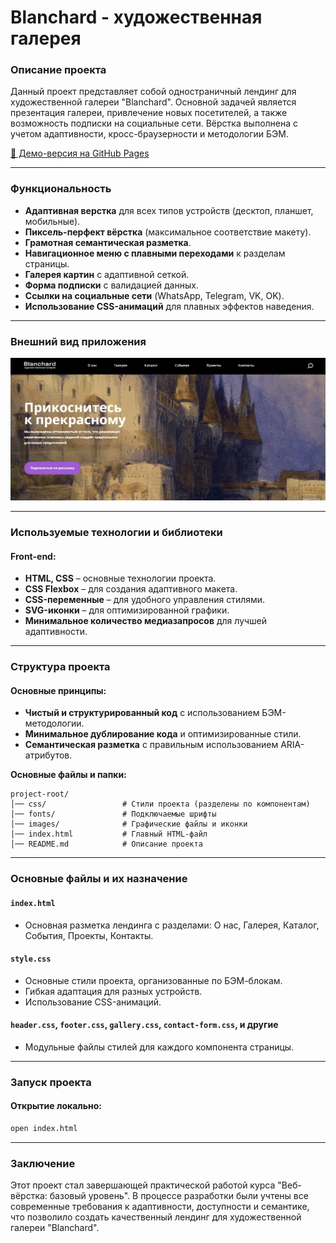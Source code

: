 # Blanchard - художественная галерея

### Описание проекта

Данный проект представляет собой одностраничный лендинг для художественной галереи "Blanchard". Основной задачей является презентация галереи, привлечение новых посетителей, а также возможность подписки на социальные сети. Вёрстка выполнена с учетом адаптивности, кросс-браузерности и методологии БЭМ.

[🔗 Демо-версия на GitHub Pages](https://matowdev.github.io/fullstack-js-by-skillbox/core-courses/2-web-layout-basic-level/20_Final_work/)

---

### Функциональность

- **Адаптивная верстка** для всех типов устройств (десктоп, планшет, мобильные).
- **Пиксель-перфект вёрстка** (максимальное соответствие макету).
- **Грамотная семантическая разметка**.
- **Навигационное меню с плавными переходами** к разделам страницы.
- **Галерея картин** с адаптивной сеткой.
- **Форма подписки** с валидацией данных.
- **Ссылки на социальные сети** (WhatsApp, Telegram, VK, OK).
- **Использование CSS-анимаций** для плавных эффектов наведения.

---

### Внешний вид приложения

![Blanchard - художественная галерея](https://github.com/matowdev/fullstack-js-by-skillbox/blob/d7acc3869bdc10e48efb2621a94bb9a71f0e8997/core-courses/2-web-layout-basic-level/20_Final_work/images/final-view.png?raw=true)

---

### Используемые технологии и библиотеки

#### Front-end:

- **HTML, CSS** – основные технологии проекта.
- **CSS Flexbox** – для создания адаптивного макета.
- **CSS-переменные** – для удобного управления стилями.
- **SVG-иконки** – для оптимизированной графики.
- **Минимальное количество медиазапросов** для лучшей адаптивности.

---

### Структура проекта

#### Основные принципы:

- **Чистый и структурированный код** с использованием БЭМ-методологии.
- **Минимальное дублирование кода** и оптимизированные стили.
- **Семантическая разметка** с правильным использованием ARIA-атрибутов.

**Основные файлы и папки:**

```
project-root/
│── css/                 # Стили проекта (разделены по компонентам)
│── fonts/               # Подключаемые шрифты
│── images/              # Графические файлы и иконки
│── index.html           # Главный HTML-файл
│── README.md            # Описание проекта
```

---

### Основные файлы и их назначение

#### `index.html`

- Основная разметка лендинга с разделами: О нас, Галерея, Каталог, События, Проекты, Контакты.

#### `style.css`

- Основные стили проекта, организованные по БЭМ-блокам.
- Гибкая адаптация для разных устройств.
- Использование CSS-анимаций.

#### `header.css`, `footer.css`, `gallery.css`, `contact-form.css`, и другие

- Модульные файлы стилей для каждого компонента страницы.

---

### Запуск проекта

#### Открытие локально:

```sh
open index.html
```

---

### Заключение

Этот проект стал завершающей практической работой курса "Веб-вёрстка: базовый уровень". В процессе разработки были учтены все современные требования к адаптивности, доступности и семантике, что позволило создать качественный лендинг для художественной галереи "Blanchard".
